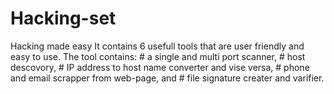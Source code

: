 # Hacking-set
Hacking made easy
It contains 6 usefull tools that are user friendly and easy to use.
The tool contains: 
                 # a single and multi port scanner, 
                 # host descovory, 
                 # IP address to host name converter and vise versa,
                 # phone and email scrapper from web-page, and 
                 # file signature creater and varifier.
